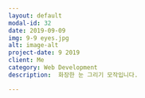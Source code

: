 ```yaml
---
layout: default
modal-id: 32
date: 2019-09-09
img: 9-9 eyes.jpg
alt: image-alt
project-date: 9 2019
client: Me
category: Web Development
description:  화장한 눈 그리기 모작입니다.

---
```

